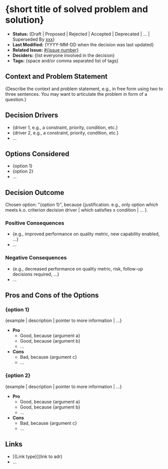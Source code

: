 # {short title of solved problem and solution}

- **Status:** {Draft | Proposed | Rejected | Accepted | Deprecated | ... | Superseded By [xxx](yyyymmdd-xxx.md)} <!-- REQUIRED -->
- **Last Modified:** {YYYY-MM-DD when the decision was last updated} <!-- REQUIRED -->
- **Related Issue:** [#{issue number}](https://github.com/HHS/grants-api/issues) <!-- RECOMMENDED -->
- **Deciders:** {list everyone involved in the decision} <!-- OPTIONAL -->
- **Tags:** {space and/or comma separated list of tags} <!-- OPTIONAL -->

## Context and Problem Statement

{Describe the context and problem statement, e.g., in free form using two to three sentences. You may want to articulate the problem in form of a question.}

## Decision Drivers <!-- RECOMMENDED -->

- {driver 1, e.g., a constraint, priority, condition, etc.}
- {driver 2, e.g., a constraint, priority, condition, etc.}
- ...

## Options Considered

- {option 1}
- {option 2}
- ...

## Decision Outcome <!-- REQUIRED -->

Chosen option: "{option 1}", because {justification. e.g., only option which meets k.o. criterion decision driver | which satisfies x condition | ... }.

### Positive Consequences <!-- OPTIONAL -->

- {e.g., improved performance on quality metric, new capability enabled, ...}
- ...

### Negative Consequences <!-- OPTIONAL -->

- {e.g., decreased performance on quality metric, risk, follow-up decisions required, ...}
- ...

## Pros and Cons of the Options <!-- OPTIONAL -->

### {option 1}

{example | description | pointer to more information | ...} <!-- OPTIONAL -->

- **Pro**
  - Good, because {argument a}
  - Good, because {argument b}
  - ...
- **Cons**
  - Bad, because {argument c}
  - ...

### {option 2}

{example | description | pointer to more information | ...} <!-- OPTIONAL -->

- **Pro**
  - Good, because {argument a}
  - Good, because {argument b}
  - ...
- **Cons**
  - Bad, because {argument c}
  - ...

## Links <!-- OPTIONAL -->

- [{Link type}](link to adr) <!-- example: Refined by [xxx](yyyymmdd-xxx.md) -->
- ...
